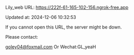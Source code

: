 Lily_web URL: https://222f-61-165-102-156.ngrok-free.app

Updated at: 2024-12-06 10:32:53

If you cannot open this URL, the server might be down.

Please contact: 

goley04@foxmail.com Or Wechat:GL_yeaH